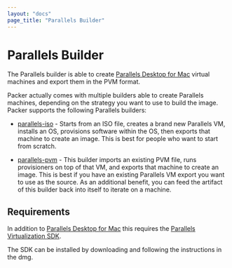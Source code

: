 ```yaml
---
layout: "docs"
page_title: "Parallels Builder"
---
```


# Parallels Builder

The Parallels builder is able to create [Parallels Desktop for Mac](http://www.parallels.com/products/desktop/) virtual machines and export them in the PVM format.

Packer actually comes with multiple builders able to create Parallels
machines, depending on the strategy you want to use to build the image.
Packer supports the following Parallels builders:

* [parallels-iso](/docs/builders/parallels-iso.html) - Starts from
  an ISO file, creates a brand new Parallels VM, installs an OS,
  provisions software within the OS, then exports that machine to create
  an image. This is best for people who want to start from scratch.

* [parallels-pvm](/docs/builders/parallels-pvm.html) - This builder
  imports an existing PVM file, runs provisioners on top of that VM,
  and exports that machine to create an image. This is best if you have
  an existing Parallels VM export you want to use as the source. As an
  additional benefit, you can feed the artifact of this builder back into
  itself to iterate on a machine.


## Requirements

In addition to [Parallels Desktop for Mac](http://www.parallels.com/products/desktop/) this requires the
[Parallels Virtualization SDK](http://www.parallels.com/downloads/desktop/).

The SDK can be installed by downloading and following the instructions in the dmg.
